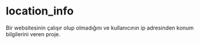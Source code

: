 # location_info
Bir websitesinin çalışır olup olmadığını ve kullanıcının ip adresinden konum bilgilerini veren proje.
